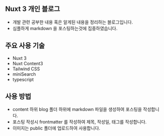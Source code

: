 ## Nuxt 3 개인 블로그 
- 개발 관련 공부한 내용 혹은 알게된 내용을 정리하는 블로그입니다.
- 심플하게 markdown 을 포스팅하는것에 집중하였습니다. 

## 주요 사용 기술
- Nuxt 3
- Nuxt Content3
- Tailwind CSS
- miniSearch
- typescript

## 사용 방법
- content 하위 blog 폴더 하위에 markdown 파일을 생성하여 포스팅을 작성합니다.
- 포스팅 작성시 frontmatter 를 작성하여 제목, 작성일, 태그를 작성합니다.
- 이미지는 public 폴더에 업로드하여 사용합니다.


